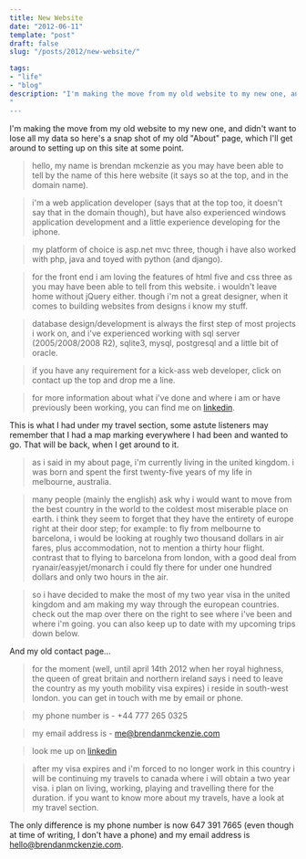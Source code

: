 ```yaml
---
title: New Website
date: "2012-06-11"
template: "post"
draft: false
slug: "/posts/2012/new-website/"

tags:
- "life"
- "blog"
description: "I'm making the move from my old website to my new one, and didn't want to lose all my data so here's a snap shot of my old "About" page, which I'll get around to setting up on this site at some point."
---
```

I'm making the move from my old website to my new one, and didn't want to lose all my data so here's a snap shot of my old "About" page, which I'll get around to setting up on this site at some point.

> hello, my name is brendan mckenzie as you may have been able to tell by the name of this here website (it says so at the top, and in the domain name).

> i'm a web application developer (says that at the top too, it doesn't say that in the domain though), but have also experienced windows application development and a little experience developing for the iphone.

> my platform of choice is asp.net mvc three, though i have also worked with php, java and toyed with python (and django).

> for the front end i am loving the features of html five and css three as you may have been able to tell from this website. i wouldn't leave home without jQuery either. though i'm not a great designer, when it comes to building websites from designs i know my stuff.

> database design/development is always the first step of most projects i work on, and i've experienced working with sql server (2005/2008/2008 R2), sqlite3, mysql, postgresql and a little bit of oracle.

> if you have any requirement for a kick-ass web developer, click on contact up the top and drop me a line.

> for more information about what i've done and where i am or have previously been working, you can find me on [linkedin](http://ca.linkedin.com/in/brendanmckenzie).

This is what I had under my travel section, some astute listeners may remember that I had a map marking everywhere I had been and wanted to go.  That will be back, when I get around to it.

> as i said in my about page, i'm currently living in the united kingdom. i was born and spent the first twenty-five years of my life in melbourne, australia.

> many people (mainly the english) ask why i would want to move from the best country in the world to the coldest most miserable place on earth. i think they seem to forget that they have the entirety of europe right at their door step; for example: to fly from melbourne to barcelona, i would be looking at roughly two thousand dollars in air fares, plus accommodation, not to mention a thirty hour flight. contrast that to flying to barcelona from london, with a good deal from ryanair/easyjet/monarch i could fly there for under one hundred dollars and only two hours in the air.

> so i have decided to make the most of my two year visa in the united kingdom and am making my way through the european countries. check out the map over there on the right to see where i've been and where i'm going. you can also keep up to date with my upcoming trips down below.

And my old contact page...

> for the moment (well, until april 14th 2012 when her royal highness, the queen of great britain and northern ireland says i need to leave the country as my youth mobility visa expires) i reside in south-west london. you can get in touch with me by email or phone.

> my phone number is - +44 777 265 0325

> my email address is - <me@brendanmckenzie.com>

> look me up on [linkedin](http://ca.linkedin.com/in/brendanmckenzie)

> after my visa expires and i'm forced to no longer work in this country i will be continuing my travels to canada where i will obtain a two year visa. i plan on living, working, playing and travelling there for the duration. if you want to know more about my travels, have a look at my travel section.

The only difference is my phone number is now 647 391 7665 (even though at time of writing, I don't have a phone) and my email address is <hello@brendanmckenzie.com>.